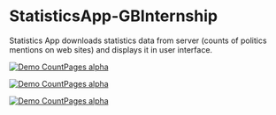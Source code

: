 # StatisticsApp-GBInternship
Statistics App downloads statistics data from server (counts of politics mentions on web sites) and displays it in user interface.








[![Demo CountPages alpha](https://gifs.com/gif/general-statistics-view-Anz4OO)](https://youtu.be/yV5MeBYCD_A)

[![Demo CountPages alpha](https://gifs.com/gif/daily-statistics-view-8qn4Km)](https://youtu.be/yV5MeBYCD_A)

[![Demo CountPages alpha](https://gifs.com/gif/login-Q1l4Ll)](https://youtu.be/yV5MeBYCD_A)
